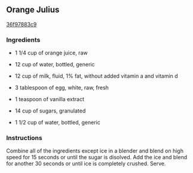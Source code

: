 ## Orange Julius

[36f97883c9](http://www.food.com/recipe/orange-julius-202430)

### Ingredients

 - 1 1/4 cup of orange juice, raw

 - 12 cup of water, bottled, generic

 - 12 cup of milk, fluid, 1% fat, without added vitamin a and vitamin d

 - 3 tablespoon of egg, white, raw, fresh

 - 1 teaspoon of vanilla extract

 - 14 cup of sugars, granulated

 - 1 1/2 cup of water, bottled, generic

### Instructions

Combine all of the ingredients except ice in a blender and blend on high speed for 15 seconds or until the sugar is disolved. Add the ice and blend for another 30 seconds or until ice is completely crushed. Serve.